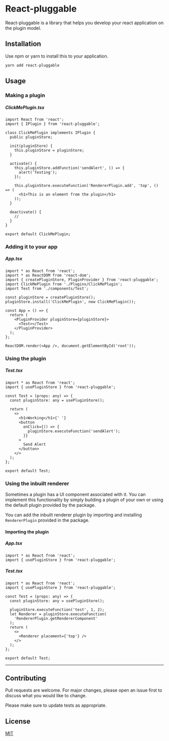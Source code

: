 # React-pluggable

React-pluggable is a library that helps you develop your react application on the plugin model.

## Installation

Use npm or yarn to install this to your application.

```bash
yarn add react-pluggable
```

## Usage

### Making a plugin

##### ClickMePlugin.tsx

```tsx
import React from 'react';
import { IPlugin } from 'react-pluggable';

class ClickMePlugin implements IPlugin {
  public pluginStore;

  init(pluginStore) {
    this.pluginStore = pluginStore;
  }

  activate() {
    this.pluginStore.addFunction('sendAlert', () => {
      alert('Testing');
    });

    this.pluginStore.executeFunction('RendererPlugin.add', 'top', () => (
      <h1>This is an element from the plugin</h1>
    ));
  }

  deactivate() {
    //
  }
}

export default ClickMePlugin;
```

### Adding it to your app

##### App.tsx

```tsx
import * as React from 'react';
import * as ReactDOM from 'react-dom';
import { createPluginStore, PluginProvider } from 'react-pluggable';
import ClickMePlugin from './Plugins/ClickMePlugin';
import Test from './components/Test';

const pluginStore = createPluginStore();
pluginStore.install('ClickMePlugin', new ClickMePlugin());

const App = () => {
  return (
    <PluginProvider pluginStore={pluginStore}>
      <Test></Test>
    </PluginProvider>
  );
};

ReactDOM.render(<App />, document.getElementById('root'));
```

### Using the plugin

##### Test.tsx

```tsx
import * as React from 'react';
import { usePluginStore } from 'react-pluggable';

const Test = (props: any) => {
  const pluginStore: any = usePluginStore();

  return (
    <>
      <h1>Working</h1>{' '}
      <button
        onClick={() => {
          pluginStore.executeFunction('sendAlert');
        }}
      >
        Send Alert
      </button>
    </>
  );
};

export default Test;
```

### Using the inbuilt renderer

Sometimes a plugin has a UI component associated with it. You can implement this functionality by simply building a plugin of your own or using the default plugin provided by the package.

You can add the inbuilt renderer plugin by importing and installing `RendererPlugin` provided in the package.

#### Importing the plugin

##### App.tsx

```tsx
import * as React from 'react';
import { usePluginStore } from 'react-pluggable';
```

##### Test.tsx

```tsx
import * as React from 'react';
import { usePluginStore } from 'react-pluggable';

const Test = (props: any) => {
  const pluginStore: any = usePluginStore();

  pluginStore.executeFunction('test', 1, 2);
  let Renderer = pluginStore.executeFunction(
    'RendererPlugin.getRendererComponent'
  );
  return (
    <>
      <Renderer placement={'top'} />
    </>
  );
};

export default Test;
```

---

## Contributing

Pull requests are welcome. For major changes, please open an issue first to discuss what you would like to change.

Please make sure to update tests as appropriate.

## License

[MIT](https://choosealicense.com/licenses/mit/)
